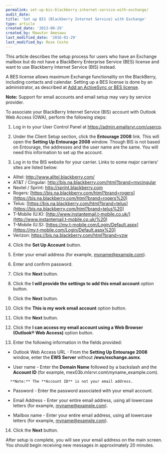 ```yaml
---
permalink: set-up-bis-blackberry-internet-service-with-exchange/
audit_date:
title: 'Set up BIS (Blackberry Internet Service) with Exchange'
type: article
created_date: '2013-08-29'
created_by: Mawutor Amesawu
last_modified_date: '2016-01-29'
last_modified_by: Rose Coste
---
```


This article describes the setup process for users who have an Exchange mailbox
but do not have a
BlackBerry Enterprise Service (BES) license and
want to use Blackberry Internet Service (BIS) instead.

A BES license allows maximum
Exchange functionality on the BlackBerry, including contacts and
calendar. Setting up a BES license is done by an administrator,
as described at [Add an ActiveSync or BES license](/how-to/email-migration-services).

**Note:** Support for email accounts and email setup may vary by service
provider.

To associate your BlackBerry Internet Service (BIS) account with Outlook
Web Access (OWA), perform the following steps:

1. Log in to your User Control Panel at <https://admin.emailsrvr.com/usercp>.

2. Under the Client Setup section, click the **Entourage 2008**
link. This will open the **Setting Up Entourage 2008** window. Though
BIS is not based on Entourage, the addresses and the user name are the
same. You will need this information to set up the account.

3. Log in to the BIS website for your carrier.
   Links to some major carriers' sites are listed below:

- Alltel:
  <http://www.alltel.blackberry.com/>
- AT&T / Cingular:
  <http://bis.na.blackberry.com/html?brand=mycingular>
- Nextel / Sprint:
  <http://sprint.blackberry.com>
- Rogers:
  [https://bis.na.blackberry.com/html?brand=rogers](https://bis.na.blackberry.com/html?brand=rogers%20)
- Telus:
  [https://bis.na.blackberry.com/html?brand=telus](https://bis.na.blackberry.com/html?brand=telus%20)
- T-Mobile (U.K):
  [http://www.instantemail.t-mobile.co.uk/](http://www.instantemail.t-mobile.co.uk/%20)
- T-Mobile (U.S):
  [https://my.t-mobile.com/Login/Default.aspx](https://my.t-mobile.com/Login/Default.aspx%20)
- Verizon:
  <https://bis.na.blackberry.com/html?brand=vzw>

4. Click the **Set Up Account** button.

5. Enter your email address (for example, myname@example.com).

6. Enter and confirm password.

7. Click the **Next** button.

8. Click the **I will provide the settings to add this email account**
   option button.

9. Click the **Next** button.

10. Click the **This is my work email account** option button.

11. Click the **Next** button.

12. Click the **I can access my email account using a Web Browser
    (Outlook&reg; Web Access)** option button.

13. Enter the following information in the fields provided:

   -   Outlook Web Access URL - From the **Setting Up Entourage 2008** window, enter the **EWS Server** without **/ews/exchange.asmx**.

   -   User name - Enter the **Domain Name** followed by a backslash and the **Account ID** (for example, mex03b.mlsrvr.com\\myname\_example.com).

      **Note:** The **Account ID** is not your email address.

   -   Password - Enter the password associated with your email account.

   -   Email Address - Enter your entire email address, using all lowercase letters (for example, myname@example.com).

   -   Mailbox name - Enter your entire email address, using all lowercase letters (for example, myname@example.com).

14. Click the **Next** button.

After setup is complete, you will see your email address on the main screen.
You should begin receiving new messages in approximately 20 minutes.

